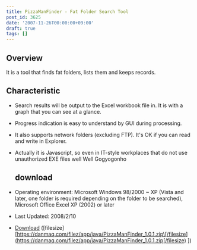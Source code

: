 ```yaml
---
title: PizzaManFinder - Fat Folder Search Tool
post_id: 3625
date: '2007-11-26T00:00:00+09:00'
draft: true
tags: []
---
```


## Overview

It is a tool that finds fat folders, lists them and keeps records.

## Characteristic

*   Search results will be output to the Excel workbook file in. It is with a graph that you can see at a glance.
*   Progress indication is easy to understand by GUI during processing.
*   It also supports network folders (excluding FTP). It's OK if you can read and write in Explorer.
*   Actually it is Javascript, so even in IT-style workplaces that do not use unauthorized EXE files well Well Gogyogonho
    
    ## download
    

*   Operating environment: Microsoft Windows 98/2000 ~ XP (Vista and later, one folder is required depending on the folder to be searched), Microsoft Office Excel XP (2002) or later
*   Last Updated: 2008/2/10
*   [Download](https://danmaq.com/filez/app/java/PizzaManFinder_1.0.1.zip) (\[filesize\] [https://danmaq.com/filez/app/java/PizzaManFinder_1.0.1.zip\[/filesize](https://danmaq.com/filez/app/java/PizzaManFinder_1.0.1.zip[/filesize) \])

